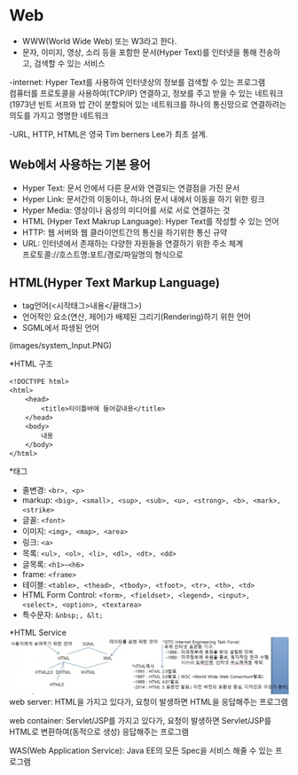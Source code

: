 # Web
- WWW(World Wide Web) 또는 W3라고 한다.
- 문자, 이미지, 영상, 소리 등을 포함한 문서(Hyper Text)를 인터넷을 통해 전송하고, 검색할 수 있는 서비스

-internet: Hyper Text를 사용하여 인터넷상의 정보를 검색할 수 있는 프로그램<br>
		   컴퓨터를 프로토콜을 사용하여(TCP/IP) 연결하고, 정보를 주고 받을 수 있는 네트워크(1973년 빈트 서프와 밥 간이 분할되어 있는 네트워크를 하나의 통신망으로 연결하려는 의도를 가지고 명명한 네트워크 
		   
-URL, HTTP, HTML은 영국 Tim berners Lee가 최초 설계.

## Web에서 사용하는 기본 용어
- Hyper Text: 문서 안에서 다른 문서와 연결되는 연결점을 가진 문서
- Hyper Link: 문서간의 이동이나, 하나의 문서 내에서 이동을 하기 위한 링크
- Hyper Media: 영상이나 음성의 미디어를 서로 서로 연결하는 것
- HTML (Hyper Text Makrup Language): Hyper Text를 작성할 수 있는 언어
- HTTP: 웹 서버와 웹 클라이언트간의 통신을 하기위한 통신 규약
- URL: 인터넷에서 존재하는 다양한 자원들을 연결하기 위한 주소 체계<br>
	   프로토콜://호스트명:포트/경로/파일명의 형식으로<br>
	   
## HTML(Hyper Text Markup Language)
- tag언어(<시작태그>내용</끝태그>)
- 언어적인 요소(연산, 제어)가 배제된 그리기(Rendering)하기 위한 언어
- SGML에서 파생된 언어<br>

(images/system_Input.PNG)

*HTML 구조
```hmtl
<!DOCTYPE html>
<html>
	<head>
		<title>타이틀바에 들어갈내용</title>
	</head>
	<body>
		내용
	</body>
</html>
```

*태그
- 줄변경: `<br>, <p>`
- markup: `<big>, <small>, <sup>, <sub>, <u>, <strong>, <b>, <mark>, <strike>`
- 글꼴: `<font>`
- 이미지: `<img>, <map>, <area>`
- 링크: `<a>`
- 목록: `<ul>, <ol>, <li>, <dl>, <dt>, <dd>`
- 글목록: `<h1>~<h6>`
- frame: `<frame>`
- 테이블: `<table>, <thead>, <tbody>, <tfoot>, <tr>, <th>, <td>`
- HTML Form Control: `<form>, <fieldset>, <legend>, <input>, <select>, <option>, <textarea>`
- 특수문자: `&nbsp;, &lt;`

*HTML Service
![html 구조도](images/html.jpg)
web server: HTML을 가지고 있다가, 요청이 발생하면 HTML을 응답해주는 프로그램<br>

web container: Servlet/JSP를 가지고 있다가, 요청이 발생하면 Servlet/JSP를 HTML로 변환하여(동적으로 생성) 응답해주는 프로그램<br> 

WAS(Web Application Service): Java EE의 모든 Spec을 서비스 해줄 수 있는 프로그램<br>